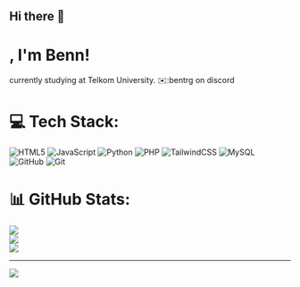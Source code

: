 ## Hi there 👋

# <summary><strong>, I'm Benn!</strong></summary>
currently studying at Telkom University.
✉️:bentrg on discord
</p>

# 💻 Tech Stack:
![HTML5](https://img.shields.io/badge/html5-%23E34F26.svg?style=for-the-badge&logo=html5&logoColor=white) ![JavaScript](https://img.shields.io/badge/javascript-%23323330.svg?style=for-the-badge&logo=javascript&logoColor=%23F7DF1E) ![Python](https://img.shields.io/badge/python-3670A0?style=for-the-badge&logo=python&logoColor=ffdd54) ![PHP](https://img.shields.io/badge/php-%23777BB4.svg?style=for-the-badge&logo=php&logoColor=white) ![TailwindCSS](https://img.shields.io/badge/tailwindcss-%2338B2AC.svg?style=for-the-badge&logo=tailwind-css&logoColor=white) ![MySQL](https://img.shields.io/badge/mysql-4479A1.svg?style=for-the-badge&logo=mysql&logoColor=white) ![GitHub](https://img.shields.io/badge/github-%23121011.svg?style=for-the-badge&logo=github&logoColor=white) ![Git](https://img.shields.io/badge/git-%23F05033.svg?style=for-the-badge&logo=git&logoColor=white)
# 📊 GitHub Stats:
![](https://github-readme-stats.vercel.app/api?username=ebentarigan&theme=dark&hide_border=false&include_all_commits=true&count_private=false)<br/>
![](https://github-readme-streak-stats.herokuapp.com/?user=ebentarigan&theme=dark&hide_border=false)<br/>
![](https://github-readme-stats.vercel.app/api/top-langs/?username=ebentarigan&theme=dark&hide_border=false&include_all_commits=true&count_private=false&layout=compact)

---
[![](https://visitcount.itsvg.in/api?id=ebentarigan&icon=0&color=0)](https://visitcount.itsvg.in)

<!-- Proudly created with GPRM ( https://gprm.itsvg.in ) -->
